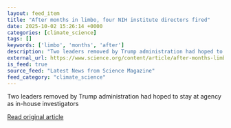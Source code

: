 ```yaml
---
layout: feed_item
title: "After months in limbo, four NIH institute directors fired"
date: 2025-10-02 15:26:14 +0000
categories: [climate_science]
tags: []
keywords: ['limbo', 'months', 'after']
description: "Two leaders removed by Trump administration had hoped to stay at agency as in-house investigators"
external_url: https://www.science.org/content/article/after-months-limbo-four-nih-institute-directors-fired
is_feed: true
source_feed: "Latest News from Science Magazine"
feed_category: "climate_science"
---
```


Two leaders removed by Trump administration had hoped to stay at agency as in-house investigators

[Read original article](https://www.science.org/content/article/after-months-limbo-four-nih-institute-directors-fired)
